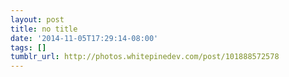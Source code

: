 ```yaml
---
layout: post
title: no title
date: '2014-11-05T17:29:14-08:00'
tags: []
tumblr_url: http://photos.whitepinedev.com/post/101888572578
---
```

